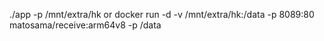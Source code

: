 ./app -p /mnt/extra/hk or docker run -d -v /mnt/extra/hk:/data -p 8089:80 matosama/receive:arm64v8 -p /data
